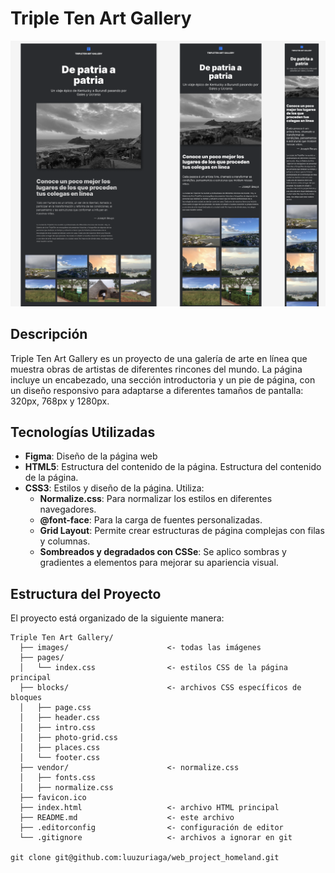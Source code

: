 # Triple Ten Art Gallery

![web_project_homeland](/images/sprint5.png)

## Descripción

Triple Ten Art Gallery es un proyecto de una galería de arte en línea que muestra obras de artistas de diferentes rincones del mundo. La página incluye un encabezado, una sección introductoria y un pie de página, con un diseño responsivo para adaptarse a diferentes tamaños de pantalla: 320px, 768px y 1280px.

## Tecnologías Utilizadas
- **Figma**: Diseño de la página web
- **HTML5**: Estructura del contenido de la página. Estructura del contenido de la página.
- **CSS3**: Estilos y diseño de la página. Utiliza:
  - **Normalize.css**: Para normalizar los estilos en diferentes navegadores.
  - **@font-face**: Para la carga de fuentes personalizadas.
  - **Grid Layout**:  Permite crear estructuras de página complejas con filas y columnas.
  - **Sombreados y degradados con CSSe**:  Se aplico sombras y gradientes a elementos para mejorar su apariencia visual.


## Estructura del Proyecto

El proyecto está organizado de la siguiente manera:

```plaintext
Triple Ten Art Gallery/
  ├── images/                      <- todas las imágenes
  ├── pages/
  │   └── index.css                <- estilos CSS de la página principal
  ├── blocks/                      <- archivos CSS específicos de bloques
  │   ├── page.css
  │   ├── header.css
  │   ├── intro.css
  │   ├── photo-grid.css
  │   ├── places.css 
  │   └── footer.css
  ├── vendor/                      <- normalize.css
  │   ├── fonts.css
  │   ├── normalize.css
  ├── favicon.ico
  ├── index.html                   <- archivo HTML principal
  ├── README.md                    <- este archivo
  ├── .editorconfig                <- configuración de editor
  └── .gitignore                   <- archivos a ignorar en git

git clone git@github.com:luuzuriaga/web_project_homeland.git


